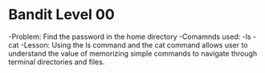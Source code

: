 # Bandit Level 00
-Problem: Find the password in the home directory
-Comamnds used:
	-ls
	-cat
-Lesson: Using the ls command and the cat command allows user to understand the value of memorizing simple commands to navigate through terminal directories and files.

